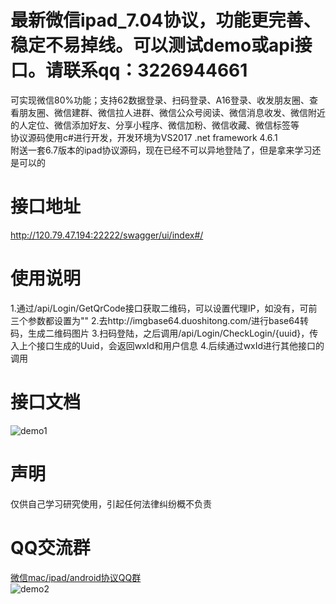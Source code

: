 # 最新微信ipad_7.04协议，功能更完善、稳定不易掉线。可以测试demo或api接口。请联系qq：3226944661
可实现微信80%功能；支持62数据登录、扫码登录、A16登录、收发朋友圈、查看朋友圈、微信建群、微信拉人进群、微信公众号阅读、微信消息收发、微信附近的人定位、微信添加好友、分享小程序、微信加粉、微信收藏、微信标签等<br/>
协议源码使用c#进行开发，开发环境为VS2017 .net framework 4.6.1 <br/>
附送一套6.7版本的ipad协议源码，现在已经不可以异地登陆了，但是拿来学习还是可以的<br/>
# 接口地址
http://120.79.47.194:22222/swagger/ui/index#/
# 使用说明
1.通过/api/Login/GetQrCode接口获取二维码，可以设置代理IP，如没有，可前三个参数都设置为""
2.去http://imgbase64.duoshitong.com/进行base64转码，生成二维码图片
3.扫码登陆，之后调用/api/Login/CheckLogin/{uuid}，传入上个接口生成的Uuid，会返回wxId和用户信息
4.后续通过wxId进行其他接口的调用
# 接口文档
![demo1](https://github.com/weixinbao/WeChatXY/blob/master/API.png) <br/>
# 声明
仅供自己学习研究使用，引起任何法律纠纷概不负责
# QQ交流群
<a target="_blank" href="https://jq.qq.com/?_wv=1027&k=5UQXBEr">微信mac/ipad/android协议QQ群</a><br/>
![demo2](https://github.com/weixinbao/WeChatXY/blob/master/QQ.png) <br/>

